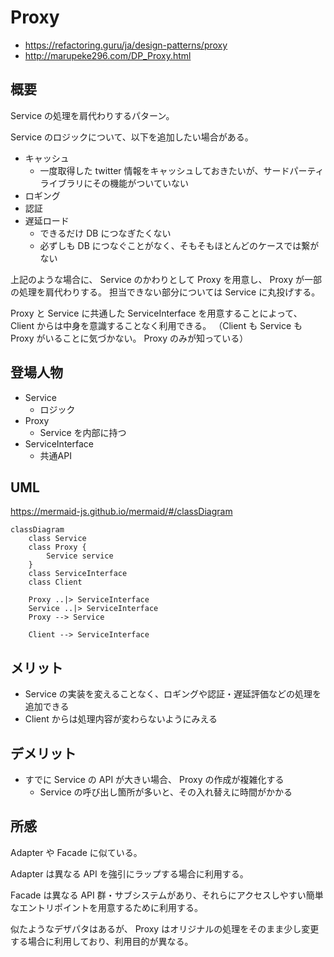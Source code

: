 
# Proxy

- https://refactoring.guru/ja/design-patterns/proxy
- http://marupeke296.com/DP_Proxy.html

## 概要

Service の処理を肩代わりするパターン。

Service のロジックについて、以下を追加したい場合がある。

- キャッシュ
  - 一度取得した twitter 情報をキャッシュしておきたいが、サードパーティライブラリにその機能がついていない
- ロギング
- 認証
- 遅延ロード
  - できるだけ DB につなぎたくない
  - 必ずしも DB につなぐことがなく、そもそもほとんどのケースでは繋がない

上記のような場合に、 Service のかわりとして Proxy を用意し、 Proxy が一部の処理を肩代わりする。
担当できない部分については Service に丸投げする。

Proxy と Service に共通した ServiceInterface を用意することによって、 Client からは中身を意識することなく利用できる。
（Client も Service も Proxy がいることに気づかない。 Proxy のみが知っている）

## 登場人物

- Service
  - ロジック  
- Proxy
  - Service を内部に持つ
- ServiceInterface
  - 共通API

## UML

https://mermaid-js.github.io/mermaid/#/classDiagram

```mermaid
classDiagram
    class Service
    class Proxy {
        Service service
    }
    class ServiceInterface
    class Client

    Proxy ..|> ServiceInterface
    Service ..|> ServiceInterface
    Proxy --> Service

    Client --> ServiceInterface
```

## メリット

- Service の実装を変えることなく、ロギングや認証・遅延評価などの処理を追加できる
- Client からは処理内容が変わらないようにみえる

## デメリット

- すでに Service の API が大きい場合、 Proxy の作成が複雑化する
  - Service の呼び出し箇所が多いと、その入れ替えに時間がかかる

## 所感

Adapter や Facade に似ている。

Adapter は異なる API を強引にラップする場合に利用する。

Facade は異なる API 群・サブシステムがあり、それらにアクセスしやすい簡単なエントリポイントを用意するために利用する。

似たようなデザパタはあるが、 Proxy はオリジナルの処理をそのまま少し変更する場合に利用しており、利用目的が異なる。


